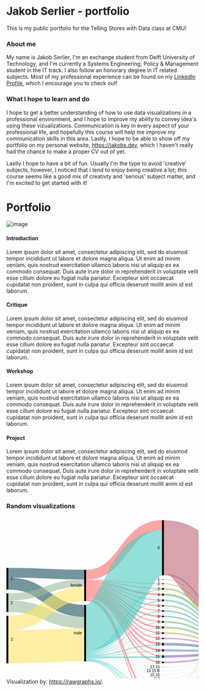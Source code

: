 # Jakob Serlier - portfolio 
This is my public portfolio for the Telling Stores with Data class at CMU!

### About me
My name is Jakob Serlier, I'm an exchange student from Delft University of Technology, and I'm currently a Systems Engineering, Policy & Management student in the IT track. I also follow an honorary degree in IT related subjects. Most of my professional experience can be found on my [LinkedIn Profile](https://www.linkedin.com/in/serlier/), which I encourage you to check out! 

### What I hope to learn and do
I hope to get a better understanding of how to use data visualizations in a professional environment, and I hope to improve my ability to convey idea's using these vizualizations. Communication is key in every aspect of your professional life, and hopefully this course will help me improve my communication skills in this area. Lastly, I hope to be able to show off my portfolio on my personal website, https://jakobs.dev, which I haven't really had the chance to make a proper CV out of yet. 

Lastly I hope to have a bit of fun. Usually I'm the type to avoid 'creative' subjects, however, I noticed that I tend to enjoy being creative a lot; this course seems like a good mix of creativty and 'serious' subject matter, and I'm excited to get started with it!





# Portfolio
![image](https://media.giphy.com/media/3o72FkiKGMGauydfyg/giphy.gif)

#### Introduction
Lorem ipsum dolor sit amet, consectetur adipiscing elit, sed do eiusmod tempor incididunt ut labore et dolore magna aliqua. Ut enim ad minim veniam, quis nostrud exercitation ullamco laboris nisi ut aliquip ex ea commodo consequat. Duis aute irure dolor in reprehenderit in voluptate velit esse cillum dolore eu fugiat nulla pariatur. Excepteur sint occaecat cupidatat non proident, sunt in culpa qui officia deserunt mollit anim id est laborum.

#### Critique
Lorem ipsum dolor sit amet, consectetur adipiscing elit, sed do eiusmod tempor incididunt ut labore et dolore magna aliqua. Ut enim ad minim veniam, quis nostrud exercitation ullamco laboris nisi ut aliquip ex ea commodo consequat. Duis aute irure dolor in reprehenderit in voluptate velit esse cillum dolore eu fugiat nulla pariatur. Excepteur sint occaecat cupidatat non proident, sunt in culpa qui officia deserunt mollit anim id est laborum.

#### Workshop
Lorem ipsum dolor sit amet, consectetur adipiscing elit, sed do eiusmod tempor incididunt ut labore et dolore magna aliqua. Ut enim ad minim veniam, quis nostrud exercitation ullamco laboris nisi ut aliquip ex ea commodo consequat. Duis aute irure dolor in reprehenderit in voluptate velit esse cillum dolore eu fugiat nulla pariatur. Excepteur sint occaecat cupidatat non proident, sunt in culpa qui officia deserunt mollit anim id est laborum.

#### Project
Lorem ipsum dolor sit amet, consectetur adipiscing elit, sed do eiusmod tempor incididunt ut labore et dolore magna aliqua. Ut enim ad minim veniam, quis nostrud exercitation ullamco laboris nisi ut aliquip ex ea commodo consequat. Duis aute irure dolor in reprehenderit in voluptate velit esse cillum dolore eu fugiat nulla pariatur. Excepteur sint occaecat cupidatat non proident, sunt in culpa qui officia deserunt mollit anim id est laborum.

### Random visualizations

<svg width="617" height="520" xmlns="http://www.w3.org/2000/svg"><g transform="translate(0, 10)"><g class="links" fill="none" stroke-opacity="0.6"><path d="M5,137.65087853323152C104.5,137.65087853323152,104.5,142.65087853323146,204,142.65087853323146" stroke-width="25.301757066462947" style="stroke: rgb(26, 83, 92);"></path><path d="M5,166.02750190985492C104.5,166.02750190985492,104.5,237.6050420168067,204,237.6050420168067" stroke-width="31.451489686783805" style="stroke: rgb(26, 83, 92);"></path><path d="M5,225.40106951871667C104.5,225.40106951871667,104.5,268.35370511841097,204,268.35370511841097" stroke-width="30.04583651642475" style="stroke: rgb(158, 191, 158);"></path><path d="M5,201.06569900687558C104.5,201.06569900687558,104.5,164.61420932009167,204,164.61420932009167" stroke-width="18.624904507257448" style="stroke: rgb(158, 191, 158);"></path><path d="M5,331.6883116883116C104.5,331.6883116883116,104.5,326.68831168831167,204,326.68831168831167" stroke-width="86.62337662337661" style="stroke: rgb(255, 230, 109);"></path><path d="M5,269.4003055767761C104.5,269.4003055767761,104.5,192.9029793735676,204,192.9029793735676" stroke-width="37.952635599694425" style="stroke: rgb(255, 230, 109);"></path><path d="M209,157.05882352941177C308.5,157.05882352941177,308.5,166.36363636363672,408,166.36363636363672" stroke-width="1.7570664629488157" style="stroke: rgb(255, 107, 107);"></path><path d="M209,142.9144385026738C308.5,142.9144385026738,308.5,12.91443850267408,408,12.91443850267408" stroke-width="25.828877005347593" style="stroke: rgb(255, 107, 107);"></path><path d="M209,181.30634071810545C308.5,181.30634071810545,308.5,280.6264323911385,408,280.6264323911385" stroke-width="4.2169595110771585" style="stroke: rgb(255, 107, 107);"></path><path d="M209,210.73720397249812C308.5,210.73720397249812,308.5,497.6279602750189,408,497.6279602750189" stroke-width="2.2841864018334608" style="stroke: rgb(255, 107, 107);"></path><path d="M209,162.5057295645531C308.5,162.5057295645531,308.5,194.62184873949602,408,194.62184873949602" stroke-width="4.5683728036669216" style="stroke: rgb(255, 107, 107);"></path><path d="M209,177.7922077922078C308.5,177.7922077922078,308.5,265.53093964858704,408,265.53093964858704" stroke-width="2.8113063407181054" style="stroke: rgb(255, 107, 107);"></path><path d="M209,168.83116883116884C308.5,168.83116883116884,308.5,224.11000763941965,408,224.11000763941965" stroke-width="3.1627196333078684" style="stroke: rgb(255, 107, 107);"></path><path d="M209,174.3659281894576C308.5,174.3659281894576,308.5,252.10466004583688,408,252.10466004583688" stroke-width="4.041252864782276" style="stroke: rgb(255, 107, 107);"></path><path d="M209,166.01986249045072C308.5,166.01986249045072,308.5,209.01451489686812,408,209.01451489686812" stroke-width="2.4598930481283423" style="stroke: rgb(255, 107, 107);"></path><path d="M209,171.3789152024446C308.5,171.3789152024446,308.5,237.00916730328524,408,237.00916730328524" stroke-width="1.9327731092436975" style="stroke: rgb(255, 107, 107);"></path><path d="M209,159.07944996180288C308.5,159.07944996180288,308.5,178.9113827349124,408,178.9113827349124" stroke-width="2.2841864018334608" style="stroke: rgb(255, 107, 107);"></path><path d="M209,184.99618029029796C308.5,184.99618029029796,308.5,295.19480519480544,408,295.19480519480544" stroke-width="3.1627196333078684" style="stroke: rgb(255, 107, 107);"></path><path d="M209,196.15355233002293C308.5,196.15355233002293,308.5,340.3934300993125,408,340.3934300993125" stroke-width="4.39266615737204" style="stroke: rgb(255, 107, 107);"></path><path d="M209,156.00458365164246C308.5,156.00458365164246,308.5,154.78227654698276,408,154.78227654698276" stroke-width="0.35141329258976317" style="stroke: rgb(255, 107, 107);"></path><path d="M209,204.58747135217726C308.5,204.58747135217726,308.5,415.3284950343771,408,415.3284950343771" stroke-width="0.17570664629488159" style="stroke: rgb(255, 107, 107);"></path><path d="M209,204.76317799847214C308.5,204.76317799847214,308.5,435.85561497326177,408,435.85561497326177" stroke-width="0.17570664629488159" style="stroke: rgb(255, 107, 107);"></path><path d="M209,191.76088617265088C308.5,191.76088617265088,308.5,323.54087089381215,408,323.54087089381215" stroke-width="4.39266615737204" style="stroke: rgb(255, 107, 107);"></path><path d="M209,188.07104660045837C308.5,188.07104660045837,308.5,309.49961802903,408,309.49961802903" stroke-width="2.987012987012987" style="stroke: rgb(255, 107, 107);"></path><path d="M209,202.47899159663868C308.5,202.47899159663868,308.5,372.3414820473642,408,372.3414820473642" stroke-width="3.6898395721925135" style="stroke: rgb(255, 107, 107);"></path><path d="M209,205.02673796791447C308.5,205.02673796791447,308.5,446.1191749427041,408,446.1191749427041" stroke-width="0.35141329258976317" style="stroke: rgb(255, 107, 107);"></path><path d="M209,207.31092436974794C308.5,207.31092436974794,308.5,471.56608097784544,408,471.56608097784544" stroke-width="4.2169595110771585" style="stroke: rgb(255, 107, 107);"></path><path d="M209,199.49197860962568C308.5,199.49197860962568,308.5,355.13750954927406,408,355.13750954927406" stroke-width="2.2841864018334608" style="stroke: rgb(255, 107, 107);"></path><path d="M209,209.50725744843396C308.5,209.50725744843396,308.5,486.2223071046598,408,486.2223071046598" stroke-width="0.17570664629488159" style="stroke: rgb(255, 107, 107);"></path><path d="M209,204.41176470588238C308.5,204.41176470588238,308.5,405.15278838808223,408,405.15278838808223" stroke-width="0.17570664629488159" style="stroke: rgb(255, 107, 107);"></path><path d="M209,352.69289533995413C308.5,352.69289533995413,308.5,297.39113827349144,408,297.39113827349144" stroke-width="1.2299465240641712" style="stroke: rgb(78, 205, 196);"></path><path d="M209,281.26814362108473C308.5,281.26814362108473,308.5,85.21772345301785,408,85.21772345301785" stroke-width="118.77769289533995" style="stroke: rgb(78, 205, 196);"></path><path d="M209,342.8533231474408C308.5,342.8533231474408,308.5,181.19556913674586,408,181.19556913674586" stroke-width="2.2841864018334608" style="stroke: rgb(78, 205, 196);"></path><path d="M209,365.3437738731857C308.5,365.3437738731857,308.5,458.6669213139799,408,458.6669213139799" stroke-width="1.5813598166539342" style="stroke: rgb(78, 205, 196);"></path><path d="M209,363.7624140565317C308.5,363.7624140565317,308.5,447.08556149732595,408,447.08556149732595" stroke-width="1.5813598166539342" style="stroke: rgb(78, 205, 196);"></path><path d="M209,346.01604278074865C308.5,346.01604278074865,308.5,211.38655462184903,408,211.38655462184903" stroke-width="2.2841864018334608" style="stroke: rgb(78, 205, 196);"></path><path d="M209,348.5637891520244C308.5,348.5637891520244,308.5,239.02979373567638,408,239.02979373567638" stroke-width="2.1084797555385792" style="stroke: rgb(78, 205, 196);"></path><path d="M209,369.38502673796796C308.5,369.38502673796796,308.5,499.3850267379677,408,499.3850267379677" stroke-width="1.2299465240641712" style="stroke: rgb(78, 205, 196);"></path><path d="M209,350.40870893812064C308.5,350.40870893812064,308.5,267.72727272727303,408,267.72727272727303" stroke-width="1.5813598166539342" style="stroke: rgb(78, 205, 196);"></path><path d="M209,344.4346829640947C308.5,344.4346829640947,308.5,197.3453017570667,408,197.3453017570667" stroke-width="0.8785332314744079" style="stroke: rgb(78, 205, 196);"></path><path d="M209,367.36440030557685C308.5,367.36440030557685,308.5,474.90450725744824,408,474.90450725744824" stroke-width="2.4598930481283423" style="stroke: rgb(78, 205, 196);"></path><path d="M209,362.8838808250573C308.5,362.8838808250573,308.5,425.6799083269669,408,425.6799083269669" stroke-width="0.17570664629488159" style="stroke: rgb(78, 205, 196);"></path><path d="M209,354.8892284186402C308.5,354.8892284186402,308.5,326.9671504965624,408,326.9671504965624" stroke-width="2.4598930481283423" style="stroke: rgb(78, 205, 196);"></path><path d="M209,340.92055003819706C308.5,340.92055003819706,308.5,155.22154316271997,408,155.22154316271997" stroke-width="0.5271199388846448" style="stroke: rgb(78, 205, 196);"></path><path d="M209,359.63330786860195C308.5,359.63330786860195,308.5,358.3880825057293,408,358.3880825057293" stroke-width="4.2169595110771585" style="stroke: rgb(78, 205, 196);"></path><path d="M209,356.82200152788386C308.5,356.82200152788386,308.5,343.2925897631781,408,343.2925897631781" stroke-width="1.4056531703590527" style="stroke: rgb(78, 205, 196);"></path><path d="M209,347.3338426279602C308.5,347.3338426279602,308.5,225.86707410236846,408,225.86707410236846" stroke-width="0.35141329258976317" style="stroke: rgb(78, 205, 196);"></path><path d="M209,362.7081741787624C308.5,362.7081741787624,308.5,415.504201680672,408,415.504201680672" stroke-width="0.17570664629488159" style="stroke: rgb(78, 205, 196);"></path><path d="M209,351.63865546218483C308.5,351.63865546218483,308.5,283.17417876241433,408,283.17417876241433" stroke-width="0.8785332314744079" style="stroke: rgb(78, 205, 196);"></path><path d="M209,353.4835752482811C308.5,353.4835752482811,308.5,311.16883116883133,408,311.16883116883133" stroke-width="0.35141329258976317" style="stroke: rgb(78, 205, 196);"></path><path d="M209,341.4476699770817C308.5,341.4476699770817,308.5,167.50572956455343,408,167.50572956455343" stroke-width="0.5271199388846448" style="stroke: rgb(78, 205, 196);"></path><path d="M209,362.53246753246754C308.5,362.53246753246754,308.5,394.97708174178734,408,394.97708174178734" stroke-width="0.17570664629488159" style="stroke: rgb(78, 205, 196);"></path><path d="M209,368.6822001527884C308.5,368.6822001527884,308.5,486.3980137509547,408,486.3980137509547" stroke-width="0.17570664629488159" style="stroke: rgb(78, 205, 196);"></path><path d="M209,361.91749427043544C308.5,361.91749427043544,308.5,374.3621084797553,408,374.3621084797553" stroke-width="0.35141329258976317" style="stroke: rgb(78, 205, 196);"></path><path d="M209,362.2689075630252C308.5,362.2689075630252,308.5,384.713521772345,408,384.713521772345" stroke-width="0.35141329258976317" style="stroke: rgb(78, 205, 196);"></path><path d="M413,166.627196333079C512.5,166.627196333079,512.5,288.2085561497326,612,288.2085561497326" stroke-width="2.2841864018334608" style="stroke: rgb(191, 181, 105);"></path><path d="M413,295.8097784568375C512.5,295.8097784568375,512.5,327.3911382734912,612,327.3911382734912" stroke-width="4.39266615737204" style="stroke: rgb(186, 191, 105);"></path><path d="M413,70.28265851795292C512.5,70.28265851795292,512.5,200.28265851795265,612,200.28265851795265" stroke-width="140.56531703590528" style="stroke: rgb(191, 105, 120);"></path><path d="M413,142.5859434682967C512.5,142.5859434682967,512.5,284.16730328495026,612,284.16730328495026" stroke-width="4.041252864782276" style="stroke: rgb(191, 105, 120);"></path><path d="M413,180.05347593582914C512.5,180.05347593582914,512.5,291.63483575248273,612,291.63483575248273" stroke-width="4.5683728036669216" style="stroke: rgb(155, 191, 105);"></path><path d="M413,281.0656990068757C512.5,281.0656990068757,512.5,322.6470588235294,612,322.6470588235294" stroke-width="5.095492742551566" style="stroke: rgb(140, 191, 105);"></path><path d="M413,498.33078686019843C512.5,498.33078686019843,512.5,368.3307868601987,612,368.3307868601987" stroke-width="3.33842627960275" style="stroke: rgb(125, 191, 105);"></path><path d="M413,496.5737203972496C512.5,496.5737203972496,512.5,272.0588235294118,612,272.0588235294118" stroke-width="0.17570664629488159" style="stroke: rgb(125, 191, 105);"></path><path d="M413,195.06111535523323C512.5,195.06111535523323,512.5,296.6424751718869,612,296.6424751718869" stroke-width="5.446906035141329" style="stroke: rgb(110, 191, 105);"></path><path d="M413,266.32161955691396C512.5,266.32161955691396,512.5,317.9029793735676,612,317.9029793735676" stroke-width="4.39266615737204" style="stroke: rgb(105, 191, 115);"></path><path d="M413,224.28571428571453C512.5,224.28571428571453,512.5,305.86707410236824,612,305.86707410236824" stroke-width="3.5141329258976315" style="stroke: rgb(105, 191, 130);"></path><path d="M413,458.75477463712735C512.5,458.75477463712735,512.5,359.1061879297174,612,359.1061879297174" stroke-width="1.4056531703590527" style="stroke: rgb(105, 191, 145);"></path><path d="M413,457.9640947288004C512.5,457.9640947288004,512.5,271.70741023682206,612,271.70741023682206" stroke-width="0.17570664629488159" style="stroke: rgb(105, 191, 145);"></path><path d="M413,252.10466004583688C512.5,252.10466004583688,512.5,313.6860198624904,612,313.6860198624904" stroke-width="4.041252864782276" style="stroke: rgb(105, 191, 161);"></path><path d="M413,446.294881588999C512.5,446.294881588999,512.5,271.26814362108485,612,271.26814362108485" stroke-width="0.7028265851795263" style="stroke: rgb(105, 191, 176);"></path><path d="M413,447.26126814362084C512.5,447.26126814362084,512.5,357.7883880825058,612,357.7883880825058" stroke-width="1.2299465240641712" style="stroke: rgb(105, 191, 176);"></path><path d="M413,210.15660809778487C512.5,210.15660809778487,512.5,301.73796791443846,612,301.73796791443846" stroke-width="4.744079449961803" style="stroke: rgb(105, 191, 191);"></path><path d="M413,238.06340718105454C512.5,238.06340718105454,512.5,309.64476699770813,612,309.64476699770813" stroke-width="4.041252864782276" style="stroke: rgb(105, 176, 191);"></path><path d="M413,472.8838808250571C512.5,472.8838808250571,512.5,363.05958747135224,612,363.05958747135224" stroke-width="6.501145912910618" style="stroke: rgb(105, 161, 191);"></path><path d="M413,469.54545454545433C512.5,469.54545454545433,512.5,271.88311688311694,612,271.88311688311694" stroke-width="0.17570664629488159" style="stroke: rgb(105, 161, 191);"></path><path d="M413,341.1841100076395C512.5,341.1841100076395,512.5,342.4140565317036,612,342.4140565317036" stroke-width="5.622612681436211" style="stroke: rgb(105, 145, 191);"></path><path d="M413,338.28495034377397C512.5,338.28495034377397,512.5,270.82887700534764,612,270.82887700534764" stroke-width="0.17570664629488159" style="stroke: rgb(105, 145, 191);"></path><path d="M413,425.6799083269669C512.5,425.6799083269669,512.5,356.90985485103135,612,356.90985485103135" stroke-width="0.17570664629488159" style="stroke: rgb(105, 130, 191);"></path><path d="M413,324.77081741787634C512.5,324.77081741787634,512.5,336.1764705882353,612,336.1764705882353" stroke-width="6.8525592055003814" style="stroke: rgb(105, 115, 191);"></path><path d="M413,155.04583651642508C512.5,155.04583651642508,512.5,286.62719633307864,612,286.62719633307864" stroke-width="0.8785332314744079" style="stroke: rgb(110, 105, 191);"></path><path d="M413,357.2459893048126C512.5,357.2459893048126,512.5,348.475935828877,612,348.475935828877" stroke-width="6.501145912910618" style="stroke: rgb(125, 105, 191);"></path><path d="M413,415.41634835752456C512.5,415.41634835752456,512.5,356.64629488158903,612,356.64629488158903" stroke-width="0.35141329258976317" style="stroke: rgb(140, 105, 191);"></path><path d="M413,435.85561497326177C512.5,435.85561497326177,512.5,357.08556149732624,612,357.08556149732624" stroke-width="0.17570664629488159" style="stroke: rgb(155, 105, 191);"></path><path d="M413,309.7631779984723C512.5,309.7631779984723,512.5,331.1688311688312,612,331.1688311688312" stroke-width="3.1627196333078684" style="stroke: rgb(171, 105, 191);"></path><path d="M413,308.0939648586709C512.5,308.0939648586709,512.5,270.65317035905275,612,270.65317035905275" stroke-width="0.17570664629488159" style="stroke: rgb(171, 105, 191);"></path><path d="M413,372.517188693659C512.5,372.517188693659,512.5,353.74713521772344,612,353.74713521772344" stroke-width="4.041252864782276" style="stroke: rgb(186, 105, 191);"></path><path d="M413,394.97708174178734C512.5,394.97708174178734,512.5,356.2070282658518,612,356.2070282658518" stroke-width="0.17570664629488159" style="stroke: rgb(191, 105, 181);"></path><path d="M413,486.31016042780726C512.5,486.31016042780726,512.5,366.48586707410243,612,366.48586707410243" stroke-width="0.35141329258976317" style="stroke: rgb(191, 105, 166);"></path><path d="M413,405.15278838808223C512.5,405.15278838808223,512.5,356.3827349121467,612,356.3827349121467" stroke-width="0.17570664629488159" style="stroke: rgb(191, 105, 150);"></path><path d="M413,384.713521772345C512.5,384.713521772345,512.5,355.9434682964095,612,355.9434682964095" stroke-width="0.35141329258976317" style="stroke: rgb(191, 105, 135);"></path></g><g class="nodes" font-family="Arial, Helvetica" font-size="10"><g><rect x="408" y="2.8421709430404007e-13" height="144.6065699006876" width="5" fill="#000"></rect><text x="402" y="72.30328495034408" dy="0.35em" text-anchor="end">0</text></g><g><rect x="408" y="154.60656990068787" height="0.878533231474421" width="5" fill="#000"></rect><text x="402" y="155.04583651642508" dy="0.35em" text-anchor="end">1</text></g><g><rect x="408" y="278.51795263559995" height="5.095492742551528" width="5" fill="#000"></rect><text x="402" y="281.0656990068757" dy="0.35em" text-anchor="end">10</text></g><g><rect x="408" y="293.6134453781515" height="4.392666157371991" width="5" fill="#000"></rect><text x="402" y="295.8097784568375" dy="0.35em" text-anchor="end">11</text></g><g><rect x="408" y="308.0061115355235" height="3.338426279602686" width="5" fill="#000"></rect><text x="402" y="309.6753246753248" dy="0.35em" text-anchor="end">12</text></g><g><rect x="408" y="321.34453781512616" height="6.85255920550037" width="5" fill="#000"></rect><text x="402" y="324.77081741787634" dy="0.35em" text-anchor="end">13</text></g><g><rect x="408" y="384.53781512605013" height="0.3514132925897684" width="5" fill="#000"></rect><text x="402" y="384.713521772345" dy="0.35em" text-anchor="end">13 15</text></g><g><rect x="408" y="394.8892284186399" height="0.1757066462948842" width="5" fill="#000"></rect><text x="402" y="394.97708174178734" dy="0.35em" text-anchor="end">13 15 B</text></g><g><rect x="408" y="338.19709702062653" height="5.7983193277307805" width="5" fill="#000"></rect><text x="402" y="341.0962566844919" dy="0.35em" text-anchor="end">14</text></g><g><rect x="408" y="353.9954163483573" height="6.5011459129106015" width="5" fill="#000"></rect><text x="402" y="357.2459893048126" dy="0.35em" text-anchor="end">15</text></g><g><rect x="408" y="405.0649350649348" height="0.1757066462948842" width="5" fill="#000"></rect><text x="402" y="405.15278838808223" dy="0.35em" text-anchor="end">15 16</text></g><g><rect x="408" y="370.4965622612679" height="4.041252864782223" width="5" fill="#000"></rect><text x="402" y="372.517188693659" dy="0.35em" text-anchor="end">16</text></g><g><rect x="408" y="165.4851031321623" height="2.284186401833381" width="5" fill="#000"></rect><text x="402" y="166.62719633307898" dy="0.35em" text-anchor="end">2</text></g><g><rect x="408" y="177.76928953399567" height="4.568372803666875" width="5" fill="#000"></rect><text x="402" y="180.0534759358291" dy="0.35em" text-anchor="end">3</text></g><g><rect x="408" y="192.33766233766255" height="5.44690603514141" width="5" fill="#000"></rect><text x="402" y="195.06111535523326" dy="0.35em" text-anchor="end">4</text></g><g><rect x="408" y="207.78456837280396" height="4.74407944996176" width="5" fill="#000"></rect><text x="402" y="210.15660809778484" dy="0.35em" text-anchor="end">5</text></g><g><rect x="408" y="415.24064171122967" height="0.3514132925897684" width="5" fill="#000"></rect><text x="402" y="415.41634835752456" dy="0.35em" text-anchor="end">5 7</text></g><g><rect x="408" y="425.59205500381944" height="0.1757066462948842" width="5" fill="#000"></rect><text x="402" y="425.6799083269669" dy="0.35em" text-anchor="end">5 9</text></g><g><rect x="408" y="222.52864782276572" height="3.514132925897684" width="5" fill="#000"></rect><text x="402" y="224.28571428571456" dy="0.35em" text-anchor="end">6</text></g><g><rect x="408" y="236.0427807486634" height="4.0412528647823365" width="5" fill="#000"></rect><text x="402" y="238.06340718105457" dy="0.35em" text-anchor="end">7</text></g><g><rect x="408" y="250.08403361344574" height="4.041252864782223" width="5" fill="#000"></rect><text x="402" y="252.10466004583685" dy="0.35em" text-anchor="end">8</text></g><g><rect x="408" y="435.7677616501143" height="0.1757066462948842" width="5" fill="#000"></rect><text x="402" y="435.85561497326177" dy="0.35em" text-anchor="end">8 10</text></g><g><rect x="408" y="264.12528647822796" height="4.392666157371991" width="5" fill="#000"></rect><text x="402" y="266.32161955691396" dy="0.35em" text-anchor="end">9</text></g><g><rect x="408" y="445.9434682964092" height="1.9327731092437261" width="5" fill="#000"></rect><text x="402" y="446.90985485103107" dy="0.35em" text-anchor="end">A</text></g><g><rect x="408" y="457.87624140565293" height="1.5813598166539578" width="5" fill="#000"></rect><text x="402" y="458.6669213139799" dy="0.35em" text-anchor="end">B</text></g><g><rect x="408" y="469.4576012223069" height="6.676852559205486" width="5" fill="#000"></rect><text x="402" y="472.79602750190963" dy="0.35em" text-anchor="end">C</text></g><g><rect x="408" y="486.1344537815124" height="0.3514132925897684" width="5" fill="#000"></rect><text x="402" y="486.31016042780726" dy="0.35em" text-anchor="end">C D</text></g><g><rect x="408" y="496.48586707410215" height="3.51413292589757" width="5" fill="#000"></rect><text x="402" y="498.24293353705093" dy="0.35em" text-anchor="end">D</text></g><g><rect x="0" y="125.00000000000006" height="56.7532467532468" width="5" fill="#000"></rect><text x="11" y="153.37662337662346" dy="0.35em" text-anchor="start">1</text></g><g><rect x="0" y="191.75324675324686" height="48.67074102368201" width="5" fill="#000"></rect><text x="11" y="216.08861726508786" dy="0.35em" text-anchor="start">2</text></g><g><rect x="0" y="250.42398777692887" height="124.57601222307105" width="5" fill="#000"></rect><text x="11" y="312.7119938884644" dy="0.35em" text-anchor="start">3</text></g><g><rect x="204" y="130" height="81.87929717341478" width="5" fill="#000"></rect><text x="198" y="170.9396485867074" dy="0.35em" text-anchor="end">female</text></g><g><rect x="204" y="221.87929717341478" height="148.12070282658522" width="5" fill="#000"></rect><text x="198" y="295.9396485867074" dy="0.35em" text-anchor="end">male</text></g><g><rect x="612" y="130" height="142.14667685255918" width="5" fill="#000"></rect><text x="606" y="201.07333842627958" dy="0.35em" text-anchor="end">no</text></g><g><rect x="612" y="282.14667685255915" height="87.85332314744085" width="5" fill="#000"></rect><text x="606" y="326.0733384262796" dy="0.35em" text-anchor="end">yes</text></g></g></g></svg>
<br>
Visualization by: https://rawgraphs.io/. 
